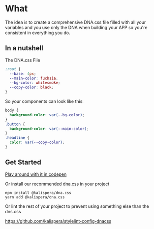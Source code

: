# What

The idea is to create a comprehensive DNA.css file filled with all your
variables and you use only the DNA when building your APP so you're consistent
in everything you do.

## In a nutshell

The DNA.css File

```css
:root {
  --base: 4px;
  --main-color: fuchsia;
  --bg-color: whitesmoke;
  --copy-color: black;
}
```

So your components can look like this:

```css
body {
  background-color: var(--bg-color);
}
.button {
  background-color: var(--main-color);
}
.headline {
  color: var(--copy-color);
}
```

## Get Started

[Play around with it in codepen](https://codepen.io/lassediercks/pen/rYdjzm)

Or install our recommended dna.css in your project

```
npm install @kalispera/dna.css
yarn add @kalispera/dna.css
```

Or lint the rest of your project to prevent using something else than the
dns.css

https://github.com/kalispera/stylelint-config-dnacss

```

